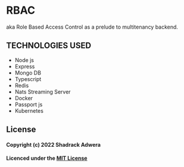 # RBAC

aka Role Based Access Control as a prelude to multitenancy backend.

## TECHNOLOGIES USED
- Node js
- Express
- Mongo DB
- Typescript
- Redis
- Nats Streaming Server
- Docker
- Passport js
- Kubernetes

## License

#### Copyright (c) 2022 Shadrack Adwera

#### Licenced under the [MIT License](LICENCE)